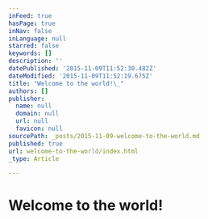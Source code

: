 ```yaml
---
inFeed: true
hasPage: true
inNav: false
inLanguage: null
starred: false
keywords: []
description: ''
datePublished: '2015-11-09T11:52:30.482Z'
dateModified: '2015-11-09T11:52:19.675Z'
title: "Welcome to the world!\_"
authors: []
publisher:
  name: null
  domain: null
  url: null
  favicon: null
sourcePath: _posts/2015-11-09-welcome-to-the-world.md
published: true
url: welcome-to-the-world/index.html
_type: Article

---
```

# Welcome to the world!
